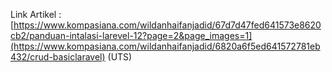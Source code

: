 Link Artikel : [https://www.kompasiana.com/wildanhaifanjadid/67d7d47fed641573e8620cb2/panduan-intalasi-larevel-12?page=2&page_images=1](https://www.kompasiana.com/wildanhaifanjadid/6820a6f5ed641572781eb432/crud-basiclaravel)  (UTS)

